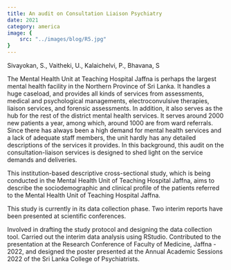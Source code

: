 ```yaml
---
title: An audit on Consultation Liaison Psychiatry
date: 2021
category: america
image: {
	src: "../images/blog/R5.jpg"
}
---
```


Sivayokan, S., Vaitheki, U., Kalaichelvi, P., Bhavana, S

The Mental Health Unit at Teaching Hospital Jaffna is perhaps the largest mental health facility in the Northern Province of Sri Lanka. It handles a huge caseload, and provides all kinds of services from assessments, medical and psychological managements, electroconvulsive therapies, liaison services, and forensic assessments. In addition, it also serves as the hub for the rest of the district mental health services. It serves around 2000 new patients a year, among which, around 1000 are from ward referrals. Since there has always been a high demand for mental health services and a lack of adequate staff members, the unit hardly has any detailed descriptions of the services it provides. In this background, this audit on the consultation-liaison services is designed to shed light on the service demands and deliveries.

This institution-based descriptive cross-sectional study, which is being conducted in the Mental Health Unit of Teaching Hospital Jaffna, aims to describe the sociodemographic and clinical profile of the patients referred to the Mental Health Unit of Teaching Hospital Jaffna.

This study is currently in its data collection phase. Two interim reports have been presented at scientific conferences.

Involved in drafting the study protocol and designing the data collection tool. Carried out the interim data analysis using RStudio. Contributed to the presentation at the Research Conference of Faculty of Medicine, Jaffna - 2022, and designed the poster presented at the Annual Academic Sessions 2022 of the Sri Lanka College of Psychiatrists.

